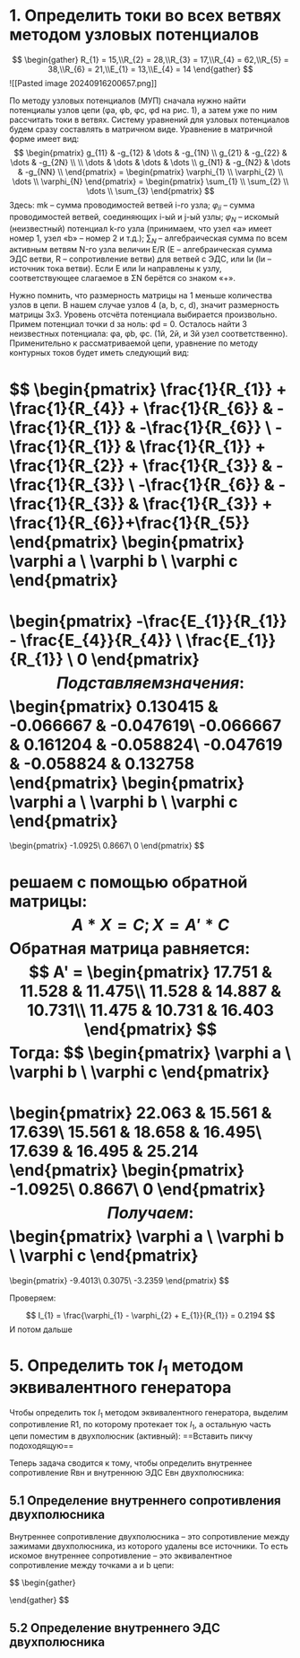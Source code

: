 # 1. Определить токи во всех ветвях методом узловых потенциалов

$$
\begin{gather}
R_{1} = 15,\\R_{2} = 28,\\R_{3} = 17,\\R_{4} = 62,\\R_{5} = 38,\\R_{6} = 21,\\E_{1} = 13,\\E_{4} = 14
\end{gather}
$$![[Pasted image 20240916200657.png]]

По методу узловых потенциалов (МУП) сначала нужно найти потенциалы узлов цепи (φa, φb, φc, φd на рис. 1), а затем уже по ним рассчитать токи в ветвях. Систему уравнений для узловых потенциалов будем сразу составлять в матричном виде. Уравнение в матричной форме имеет вид:
$$
\begin{pmatrix}
g_{11} & -g_{12} & \dots & -g_{1N} \\
g_{21} & -g_{22} & \dots & -g_{2N} \\ \\
\dots & \dots & \dots & \dots \\
g_{N1} & -g_{N2} & \dots & -g_{NN} \\
\end{pmatrix} = \begin{pmatrix}
\varphi_{1} \\
\varphi_{2} \\
\dots \\
\varphi_{N}
\end{pmatrix} = \begin{pmatrix}
\sum_{1} \\
\sum_{2} \\
\dots \\
\sum_{3}
\end{pmatrix}
$$
Здесь: 
mk – сумма проводимостей ветвей i-го узла;
$\varphi_{ii}$ – сумма проводимостей ветвей, соединяющих i-ый и j-ый узлы; 
$\varphi_{N}$ – искомый (неизвестный) потенциал k-го узла (принимаем, что узел «a» имеет номер 1, узел «b» – номер 2 и т.д.); 
$\sum_{N}$ – алгебраическая сумма по всем активным ветвям N-го узла величин E/R (E – алгебраическая сумма ЭДС ветви, R – сопротивление ветви) для ветвей с ЭДС, или Iи (Iи – источник тока ветви). Если E или Iи направлены к узлу, соответствующее слагаемое в ΣN берётся со знаком «+».

Нужно помнить, что размерность матрицы на 1 меньше количества узлов в цепи. В нашем случае узлов 4 (a, b, c, d), значит размерность матрицы 3х3. Уровень отсчёта потенциала выбирается произвольно. Примем потенциал точки d за ноль: φd = 0. Осталось найти 3 неизвестных потенциала: φa, φb, φc. (1й, 2й, и 3й узел соответственно). Применительно к рассматриваемой цепи, уравнение по методу контурных токов будет иметь следующий вид:

$$
\begin{pmatrix}
\frac{1}{R_{1}} + \frac{1}{R_{4}} + \frac{1}{R_{6}} & -\frac{1}{R_{1}} & -\frac{1}{R_{6}} \\
-\frac{1}{R_{1}} & \frac{1}{R_{1}} + \frac{1}{R_{2}} + \frac{1}{R_{3}} & -\frac{1}{R_{3}} \\
-\frac{1}{R_{6}} & -\frac{1}{R_{3}} & \frac{1}{R_{3}} + \frac{1}{R_{6}}+\frac{1}{R_{5}}
\end{pmatrix}
\begin{pmatrix}
\varphi a \\
\varphi b \\
\varphi c
\end{pmatrix}
 = 
\begin{pmatrix}
-\frac{E_{1}}{R_{1}} - \frac{E_{4}}{R_{4}} \\
\frac{E_{1}}{R_{1}} \\
0
\end{pmatrix}
$$
Подставляем значения:
$$
\begin{pmatrix}
   0.130415  &  -0.066667  &  -0.047619\\
  -0.066667  &   0.161204  &  -0.058824\\
  -0.047619  &  -0.058824  &   0.132758
\end{pmatrix}
\begin{pmatrix}
\varphi a \\
\varphi b \\
\varphi c
\end{pmatrix}
=
\begin{pmatrix}
  -1.0925\\
   0.8667\\
        0
\end{pmatrix}
$$

решаем с помощью обратной матрицы:
$$
A*X = C; X = A'*C
$$
Обратная матрица равняется:
$$
A' = \begin{pmatrix}
   17.751  &   11.528   &  11.475\\
   11.528   &  14.887   &  10.731\\
   11.475   &  10.731   &  16.403
\end{pmatrix}
$$
Тогда:
$$
\begin{pmatrix}
\varphi a \\
\varphi b \\
\varphi c
\end{pmatrix}
=
\begin{pmatrix}
22.063  &  15.561  &   17.639\\
15.561 &    18.658   &  16.495\\
17.639   &  16.495   &  25.214
\end{pmatrix}
\begin{pmatrix}
  -1.0925\\
   0.8667\\
        0
\end{pmatrix}
$$
Получаем:
$$
\begin{pmatrix}
\varphi a \\
\varphi b \\
\varphi c
\end{pmatrix}
=
\begin{pmatrix}
  -9.4013\\
   0.3075\\
  -3.2359
\end{pmatrix}
$$

Проверяем:

$$
I_{1} = \frac{\varphi_{1} - \varphi_{2} + E_{1}}{R_{1}} = 0.2194
$$
И потом дальше

# 5. Определить ток $I_{1}$ методом эквивалентного генератора

Чтобы определить ток $I_{1}$ методом эквивалентного генератора, выделим сопротивление R1, по которому протекает ток $I_{1}$, а остальную часть цепи поместим в двухполюсник (активный):
==Вставить пикчу подоходящую==

Теперь задача сводится к тому, чтобы определить внутреннее сопротивление Rвн и внутреннюю ЭДС Eвн двухполюсника:

## 5.1 Определение внутреннего сопротивления двухполюсника
Внутреннее сопротивление двухполюсника – это сопротивление между зажимами двухполюсника, из которого удалены все источники. То есть искомое внутреннее сопротивление – это эквивалентное сопротивление между точками a и b цепи:

$$
\begin{gather}

\end{gather}
$$

## 5.2 Определение внутреннего  ЭДС двухполюсника
